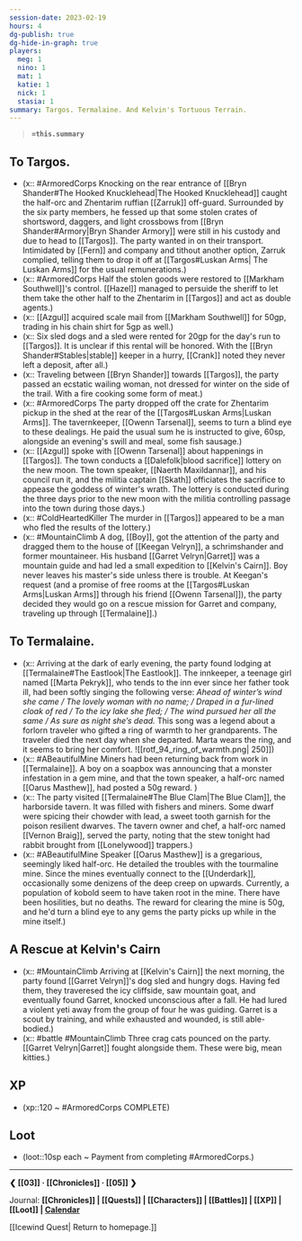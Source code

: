 ```yaml
---
session-date: 2023-02-19
hours: 4
dg-publish: true
dg-hide-in-graph: true
players: 
  meg: 1
  nino: 1
  mat: 1
  katie: 1
  nick: 1
  stasia: 1
summary: Targos. Termalaine. And Kelvin's Tortuous Terrain.
---
```

> **`=this.summary`**
##  To Targos. 
- (x:: #ArmoredCorps Knocking on the rear entrance of [[Bryn Shander#The Hooked Knucklehead|The Hooked Knucklehead]] caught the half-orc and Zhentarim ruffian [[Zarruk]] off-guard. Surrounded by the six party members, he fessed up that some stolen crates of shortsword, daggers, and light crossbows from [[Bryn Shander#Armory|Bryn Shander Armory]] were still in his custody and due to head to [[Targos]]. The party wanted in on their transport. Intimidated by [[Fern]] and company and tithout another option, Zarruk complied, telling them to drop it off at [[Targos#Luskan Arms| The Luskan Arms]] for the usual remunerations.)
- (x:: #ArmoredCorps Half the stolen goods were restored to [[Markham Southwell]]'s control. [[Hazel]] managed to persuide the sheriff to let them take the other half to the Zhentarim in [[Targos]] and act as double agents.)
- (x:: [[Azgul]] acquired scale mail from [[Markham Southwell]] for 50gp, trading in his chain shirt for 5gp as well.)
- (x:: Six sled dogs and a sled were rented for 20gp for the day's run to [[Targos]]. It is unclear if this rental will be honored. With the [[Bryn Shander#Stables|stable]] keeper in a hurry, [[Crank]] noted they never left a deposit, after all.)
- (x:: Traveling between [[Bryn Shander]] towards [[Targos]], the party passed an ecstatic wailing woman, not dressed for winter on the side of the trail. With a fire cooking some form of meat.)
- (x:: #ArmoredCorps The party dropped off the crate for Zhentarim pickup in the shed at the rear of the [[Targos#Luskan Arms|Luskan Arms]]. The tavernkeeper, [[Owenn Tarsenal]], seems to turn a blind eye to these dealings. He paid the usual sum he is instructed to give, 60sp, alongside an evening's swill and meal, some fish sausage.)
- (x:: [[Azgul]] spoke with [[Owenn Tarsenal]] about happenings in [[Targos]]. The town conducts a [[Dalefolk|blood sacrifice]] lottery on the new moon. The town speaker, [[Naerth Maxildannar]], and his council run it, and the militia captain [[Skath]] officiates the sacrifice to appease the goddess of winter's wrath. The lottery is conducted during the three days prior to the new moon with the militia controlling passage into the town during those days.)
- (x:: #ColdHeartedKiller The murder in [[Targos]] appeared to be a man who fled the results of the lottery.)
- (x:: #MountainClimb A dog, [[Boy]], got the attention of the party and dragged them to the house of [[Keegan Velryn]], a schrimshander and former mountaineer. His husband [[Garret Velryn|Garret]] was a mountain guide and had led a small expedition to [[Kelvin's Cairn]]. Boy never leaves his master's side unless there is trouble. At Keegan's request (and a promise of free rooms at the [[Targos#Luskan Arms|Luskan Arms]] through his friend [[Owenn Tarsenal]]), the party decided they would go on a rescue mission for Garret and company, traveling up through [[Termalaine]].)

## To Termalaine. 
- (x:: Arriving at the dark of early evening, the party found lodging at [[Termalaine#The Eastlook|The Eastlook]]. The innkeeper, a teenage girl named [[Marta Pekryk]], who tends to the inn ever since her father took ill, had been softly singing the following verse: *Ahead of winter’s wind she came / The lovely woman with no name; / Draped in a fur-lined cloak of red / To the icy lake she fled; / The wind pursued her all the same / As sure as night she’s dead.* This song was a legend about a forlorn traveler who gifted a ring of warmth to her grandparents. The traveler died the next day when she departed. Marta wears the ring, and it seems to bring her comfort. ![[rotf_94_ring_of_warmth.png| 250]])
- (x:: #ABeautifulMine Miners had been returning back from work in [[Termalaine]]. A boy on a soapbox was announcing that a monster infestation in a gem mine, and that the town speaker, a half-orc named [[Oarus Masthew]], had posted a 50g reward. )
- (x:: The party visited [[Termalaine#The Blue Clam|The Blue Clam]], the harborside tavern. It was filled with fishers and miners. Some dwarf were spicing their chowder with lead, a sweet tooth garnish for the poison resilient dwarves. The tavern owner and chef, a half-orc named [[Vernon Braig]], served the party, noting that the stew tonight had rabbit brought from [[Lonelywood]] trappers.)
- (x:: #ABeautifulMine Speaker [[Oarus Masthew]] is a gregarious, seemingly liked half-orc. He detailed the troubles with the tourmaline mine. Since the mines eventually connect to the [[Underdark]], occasionally some denizens of the deep creep on upwards. Currently, a population of kobold seem to have taken root in the mine. There have been hosilities, but no deaths. The reward for clearing the mine is 50g, and he'd turn a blind eye to any gems the party picks up while in the mine itself.)

## A Rescue at Kelvin's Cairn
- (x:: #MountainClimb Arriving at [[Kelvin's Cairn]] the next morning, the party found [[Garret Velryn]]'s dog sled and hungry dogs. Having fed them, they traveresed the icy cliffside, saw mountain goat, and eventually found Garret, knocked unconscious after a fall. He had lured a violent yeti away from the group of four he was guiding. Garret is a scout by training, and while exhausted and wounded, is still able-bodied.)
- (x:: #battle #MountainClimb Three crag cats pounced on the party. [[Garret Velryn|Garret]] fought alongside them. These were big, mean kitties.)


## XP
- (xp::120 ~ #ArmoredCorps COMPLETE)

## Loot
- (loot::10sp each ~ Payment from completing #ArmoredCorps.)

---
**❮ [[03]] · [[Chronicles]] ·  [[05]] ❯**

Journal: **[[Chronicles]] | [[Quests]] |  [[Characters]] | [[Battles]] | [[XP]] | [[Loot]] | [Calendar](https://app.fantasy-calendar.com/calendars/38f9e3f5098bac1f655a4fb4241f35eb)**

[[Icewind Quest| Return to homepage.]]
